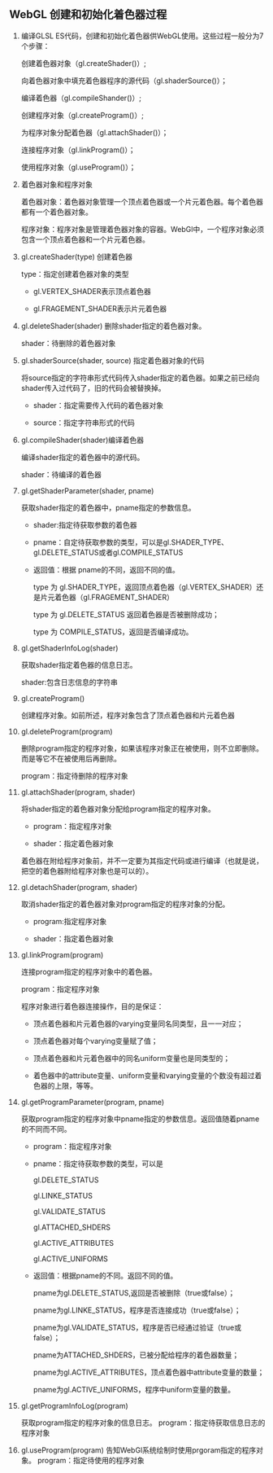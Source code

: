 ## WebGL 创建和初始化着色器过程

1. 编译GLSL ES代码，创建和初始化着色器供WebGL使用。这些过程一般分为7个步骤：
   
    创建着色器对象（gl.createShader()）;
   
    向着色器对象中填充着色器程序的源代码（gl.shaderSource()）；
   
    编译着色器（gl.compileShander()）;
   
    创建程序对象（gl.createProgram()）;
   
    为程序对象分配着色器（gl.attachShader()）；
   
    连接程序对象（gl.linkProgram()）；
   
    使用程序对象（gl.useProgram()）；

2. 着色器对象和程序对象
   
    着色器对象：着色器对象管理一个顶点着色器或一个片元着色器。每个着色器都有一个着色器对象。
   
    程序对象：程序对象是管理着色器对象的容器。WebGl中，一个程序对象必须包含一个顶点着色器和一个片元着色器。

3. gl.createShader(type) 创建着色器
   
    type：指定创建着色器对象的类型
   
   * gl.VERTEX_SHADER表示顶点着色器
   
   * gl.FRAGEMENT_SHADER表示片元着色器

4. gl.deleteShader(shader) 删除shader指定的着色器对象。
   
    shader：待删除的着色器对象

5. gl.shaderSource(shader, source) 指定着色器对象的代码
   
    将source指定的字符串形式代码传入shader指定的着色器。如果之前已经向shader传入过代码了，旧的代码会被替换掉。
   
   * shader：指定需要传入代码的着色器对象
   
   * source：指定字符串形式的代码

6. gl.compileShader(shader)编译着色器
   
    编译shader指定的着色器中的源代码。
   
    shader：待编译的着色器

7. gl.getShaderParameter(shader, pname)
   
    获取shader指定的着色器中，pname指定的参数信息。
   
   * shader:指定待获取参数的着色器
   
   * pname：自定待获取参数的类型，可以是gl.SHADER_TYPE、gl.DELETE_STATUS或者gl.COMPILE_STATUS
   
   * 返回值：根据 pname的不同，返回不同的值。
     
     type 为 gl.SHADER_TYPE，返回顶点着色器（gl.VERTEX_SHADER）还是片元着色器（gl.FRAGEMENT_SHADER）
     
     type 为 gl.DELETE_STATUS 返回着色器是否被删除成功；
     
     type 为 COMPILE_STATUS，返回是否编译成功。

8. gl.getShaderInfoLog(shader)
   
    获取shader指定着色器的信息日志。
   
    shader:包含日志信息的字符串

9. gl.createProgram()
   
    创建程序对象。如前所述，程序对象包含了顶点着色器和片元着色器

10. gl.deleteProgram(program)
    
    删除program指定的程序对象，如果该程序对象正在被使用，则不立即删除。而是等它不在被使用后再删除。
    
    program：指定待删除的程序对象

11. gl.attachShader(program, shader)
    
    将shader指定的着色器对象分配给program指定的程序对象。
    
    * program：指定程序对象
    
    * shader：指定着色器对象
    
    着色器在附给程序对象前，并不一定要为其指定代码或进行编译（也就是说，把空的着色器附给程序对象也是可以的）。

12. gl.detachShader(program, shader)
    
    取消shader指定的着色器对象对program指定的程序对象的分配。
    
    * program:指定程序对象
    
    * shader：指定着色器对象

13. gl.linkProgram(program)
    
    连接program指定的程序对象中的着色器。
    
    program：指定程序对象
    
    程序对象进行着色器连接操作，目的是保证：
    
    * 顶点着色器和片元着色器的varying变量同名同类型，且一一对应；
    
    * 顶点着色器对每个varying变量赋了值；
    
    * 顶点着色器和片元着色器中的同名uniform变量也是同类型的；
    
    * 着色器中的attribute变量、uniform变量和varying变量的个数没有超过着色器的上限，等等。

14. gl.getProgramParameter(program, pname)
    
    获取program指定的程序对象中pname指定的参数信息。返回值随着pname的不同而不同。
    
    * program：指定程序对象
    
    * pname：指定待获取参数的类型，可以是
      
      gl.DELETE_STATUS
      
      gl.LINKE_STATUS
      
      gl.VALIDATE_STATUS
      
      gl.ATTACHED_SHDERS
      
      gl.ACTIVE_ATTRIBUTES
      
      gl.ACTIVE_UNIFORMS
    
    * 返回值：根据pname的不同。返回不同的值。
      
      pname为gl.DELETE_STATUS,返回是否被删除（true或false）；
      
      pname为gl.LINKE_STATUS，程序是否连接成功（true或false）；
      
      pname为gl.VALIDATE_STATUS，程序是否已经通过验证（true或false）；
      
      pname为ATTACHED_SHDERS，已被分配给程序的着色器数量；
      
      pname为gl.ACTIVE_ATTRIBUTES，顶点着色器中attribute变量的数量；
      
      pname为gl.ACTIVE_UNIFORMS，程序中uniform变量的数量。

15. gl.getProgramInfoLog(program)
    
     获取program指定的程序对象的信息日志。
     program：指定待获取信息日志的程序对象

16. gl.useProgram(program)
    告知WebGl系统绘制时使用prgoram指定的程序对象。
    program：指定待使用的程序对象